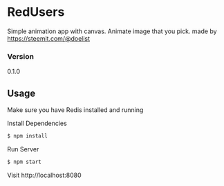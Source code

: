 # RedUsers
Simple animation app with canvas. Animate image that you pick.
made by https://steemit.com/@doelist

### Version
0.1.0

## Usage

Make sure you have Redis installed and running

Install Dependencies

```sh
$ npm install
```

Run Server

```sh
$ npm start
```

Visit http://localhost:8080

